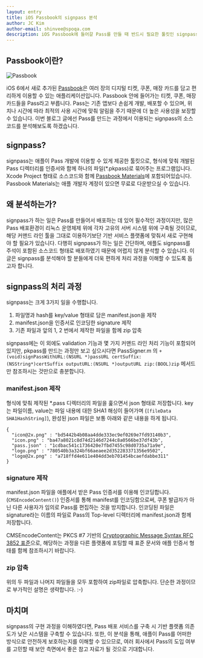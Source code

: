```yaml
---
layout: entry
title: iOS Passbook의 signpass 분석
author: JC Kim
author-email: shinvee@spoqa.com
description: iOS Passbook에 들어갈 Pass를 만들 때 반드시 필요한 툴킷인 signpass의 소스코드를 분석하였습니다.
---
```


## Passbook이란?

![Passbook](https://devimages.apple.com.edgekey.net/passbook/images/passbook-hero.png)

iOS 6에서 새로 추가된 [Passbook](http://www.apple.com/ios/whats-new/#passbook)은 여러 장의 디지털 티켓, 쿠폰, 매장 카드를 담고 편리하게 이용할 수 있는 애플리케이션입니다. Passbook 안에 들어가는 티켓, 쿠폰, 매장 카드들을 Pass라고 부릅니다. Pass는 기존 앱보다 손쉽게 개발, 배포할 수 있으며, 위치나 시간에 따라 최적의 사용 시간에 맞춰 알림을 주기 때문에 더 높은 사용성을 보장할 수 있습니다. 이번 블로그 글에선 Pass를 만드는 과정에서 이용되는 signpass의 소스코드를 분석해보도록 하겠습니다.

## signpass?

signpass는 애플이 Pass 개발에 이용할 수 있게 제공한 툴킷으로, 형식에 맞춰 개발된 Pass 디렉터리를 인증서와 함께 하나의 파일(\*.pkpass)로 묶어주는 프로그램입니다. Xcode Project 형태로 소스코드와 함께 [Passbook Materials](https://developer.apple.com/downloads/index.action?name=passbook)에 포함되어있습니다. Passbook Materials는 애플 개발자 계정이 있으면 무료로 다운받으실 수 있습니다.

## 왜 분석하는가?

signpass가 하는 일은 Pass를 만들어서 배포하는 데 있어 필수적인 과정이지만, 많은 Pass 배포환경이 리눅스 운영체제 위에 각자 고유의 서버 시스템 위에 구축될 것이므로, 해당 커맨드 라인 툴을 그대로 이용하기보단 기반 서비스 플랫폼에 맞춰서 새로 구현해야 할 필요가 있습니다. 다행히 signpass가 하는 일은 간단하며, 애플도 signpass를 주석이 포함된 소스코드 형태로 배포하였기 때문에 어렵지 않게 분석할 수 있습니다. 이 글은 signpass를 분석해야 할 분들에게 더욱 편하게 처리 과정을 이해할 수 있도록 돕고자 합니다.

## signpass의 처리 과정

signpass는 크게 3가지 일을 수행합니다.

 1. 파일명과 hash를 key/value 형태로 담은 manifest.json을 제작
 2. manifest.json을 인증서로 인코딩한 signature 제작
 3. 기존 파일과 앞의 1, 2 번에서 제작한 파일을 함께 zip 압축

signpass에는 이 외에도 validation 기능과 몇 가지 커맨드 라인 처리 기능이 포함되어있지만, pkpass를 만드는 과정만 보고 싶으시다면 PassSigner.m 의 `+(void)signPassWithURL:(NSURL *)passURL certSuffix:(NSString*)certSuffix outputURL:(NSURL *)outputURL zip:(BOOL)zip` 메서드만 참조하시는 것만으로 충분합니다.

### manifest.json 제작

형식에 맞춰 제작된 *.pass 디렉터리의 파일을 훑으면서 json 형태로 저장합니다. key는 파일이름, value는 파일 내용에 대한 SHA1 해싱이 들어가며 (`[fileData SHA1HashString]`), 완성된 json 파일은 보통 아래와 같은 내용을 하게 됩니다.

    {
      "icon@2x.png" : "bd5442b4b08aa4dde333ec9ef0269e7fd93140b3",
      "icon.png" : "ba47a8021c8d74d2146d7244c8a0566be37df43b",
      "pass.json" : "1cdbac541c1736420e7fbd7455c98d0735a71a9e",
      "logo.png" : "780540b3a324bf66aeaee2d352283371356e9502",
      "logo@2x.png" : "a718ffd4e611e404dd3eb701454bcaefdabbe311"
    }

### signature 제작

manifest.json 파일을 애플에서 받은 Pass 인증서를 이용해 인코딩합니다. (`CMSEncodeContent()`) 인증서를 통해 manifest를 인코딩함으로써, 쿠폰 발급자가 아닌 다른 사용자가 임의로 Pass를 편집하는 것을 방지합니다. 인코딩된 파일은 signature라는 이름의 파일로 Pass의 Top-level 디렉터리에 manifest.json과 함께 저장합니다.

CMSEncodeContent는 PKCS #7 기반의 [Cryptographic Message Syntax RFC 3852 표준](http://www.ietf.org/rfc/rfc3852.txt)으로, 해당하는 과정을 다른 플랫폼에 포팅할 때 표준 문서와 애플 인증서 형태를 함께 참조하시기 바랍니다.

### zip 압축

위의 두 파일과 나머지 파일들을 모두 포함하여 zip파일로 압축합니다. 단순한 과정이므로 부가적인 설명은 생략합니다. :-)

## 마치며

signpass의 구현 과정을 이해하였다면, Pass 배포 서비스를 구축 시 기반 플랫폼 의존도가 낮은 시스템을 구축할 수 있습니다. 또한, 이 분석을 통해, 애플이 Pass를 어떠한 방식으로 안전하게 보호하는지를 이해할 수 있으므로, 여러 회사에서 Pass의 도입 여부를 고민할 때 보안 측면에서 좋은 참고 자료가 될 것으로 기대합니다.
